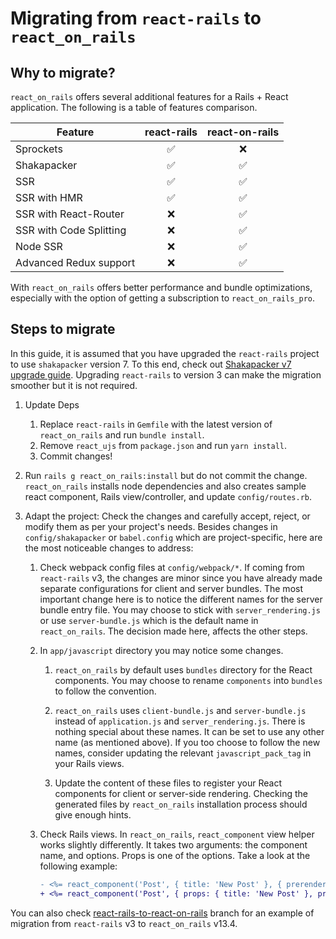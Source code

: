 # Migrating from `react-rails` to `react_on_rails`

## Why to migrate?

`react_on_rails` offers several additional features for a Rails + React application. The following is a table of features comparison.

| **Feature**             | **react-rails** | **react-on-rails** |
| ----------------------- |:---------------:|:------------------:|
| Sprockets               | ✅               | ❌                  |
| Shakapacker             | ✅               | ✅                  |
| SSR                     | ✅               | ✅                  |
| SSR with HMR            | ✅               | ✅                  |
| SSR with React-Router   | ❌               | ✅                  |
| SSR with Code Splitting | ❌               | ✅                  |
| Node SSR                | ❌               | ✅                  |
| Advanced Redux support  | ❌               | ✅                  |

With `react_on_rails` offers better performance and bundle optimizations, especially with the option of getting a subscription to `react_on_rails_pro`.

## Steps to migrate

In this guide, it is assumed that you have upgraded the `react-rails` project to use `shakapacker` version 7. To this end, check out [Shakapacker v7 upgrade guide](https://github.com/shakacode/shakapacker/tree/master/docs/v7_upgrade.md). Upgrading `react-rails` to version 3 can make the migration smoother but it is not required.

1. Update Deps
   
   1. Replace `react-rails` in `Gemfile` with the latest version of `react_on_rails` and run `bundle install`.
   2. Remove `react_ujs` from `package.json` and run `yarn install`.
   3. Commit changes!

2. Run `rails g react_on_rails:install` but do not commit the change. `react_on_rails` installs node dependencies and also creates sample react component, Rails view/controller, and update `config/routes.rb`.

3. Adapt the project: Check the changes and carefully accept, reject, or modify them as per your project's needs. Besides changes in `config/shakapacker` or `babel.config` which are project-specific, here are the most noticeable changes to address:
   
   1. Check webpack config files at `config/webpack/*`. If coming from `react-rails` v3, the changes are minor since you have already made separate configurations for client and server bundles. The most important change here is to notice the different names for the server bundle entry file. You may choose to stick with `server_rendering.js` or use `server-bundle.js` which is the default name in `react_on_rails`. The decision made here, affects the other steps.
   
   2. In `app/javascript` directory you may notice some changes.
      
      1. `react_on_rails` by default uses `bundles` directory for the React components. You may choose to rename `components` into `bundles` to follow the convention.
      
      2. `react_on_rails` uses `client-bundle.js` and  `server-bundle.js` instead of `application.js` and `server_rendering.js`. There is nothing special about these names. It can be set to use any other name (as mentioned above). If you too choose to follow the new names, consider updating the relevant `javascript_pack_tag` in your Rails views.
      
      3. Update the content of these files to register your React components for client or server-side rendering. Checking the generated files by `react_on_rails` installation process should give enough hints.
   
   3. Check Rails views. In `react_on_rails`, `react_component` view helper works slightly differently. It takes two arguments: the component name, and options. Props is one of the options. Take a look at the following example:
      
      ```diff
      - <%= react_component('Post', { title: 'New Post' }, { prerender: true }) %>
      + <%= react_component('Post', { props: { title: 'New Post' }, prerender: true }) %>
      ```

You can also check [react-rails-to-react-on-rails](https://github.com/shakacode/react-rails-example-app/tree/react-rails-to-react-on-rails) branch for an example of migration from `react-rails` v3 to `react_on_rails` v13.4.
